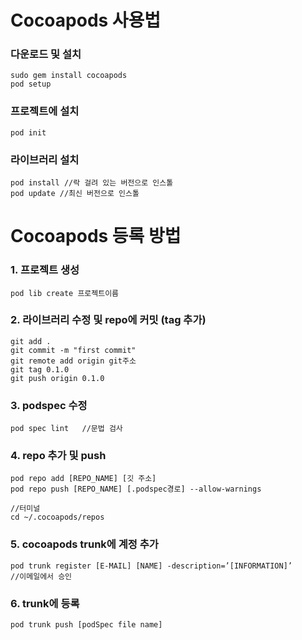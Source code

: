 # Cocoapods 사용법

### 다운로드 및 설치

```
sudo gem install cocoapods
pod setup
```



### 프로젝트에 설치

```
pod init
```



### 라이브러리 설치

```shell
pod install	//락 걸려 있는 버전으로 인스톨
pod update //최신 버전으로 인스톨
```



# Cocoapods 등록 방법

### 1. 프로젝트 생성

```
pod lib create 프로젝트이름
```



### 2. 라이브러리 수정 및 repo에 커밋 (tag 추가)

```
git add . 
git commit -m "first commit" 
git remote add origin git주소 
git tag 0.1.0 
git push origin 0.1.0
```



### 3. podspec 수정

```
pod spec lint	//문법 검사
```



### 4. repo 추가 및 push

```
pod repo add [REPO_NAME] [깃 주소]
pod repo push [REPO_NAME] [.podspec경로] --allow-warnings

//터미널
cd ~/.cocoapods/repos
```



### 5. cocoapods trunk에 계정 추가

```
pod trunk register [E-MAIL] [NAME] -description=’[INFORMATION]’
//이메일에서 승인
```



### 6. trunk에 등록

```
pod trunk push [podSpec file name]
```


